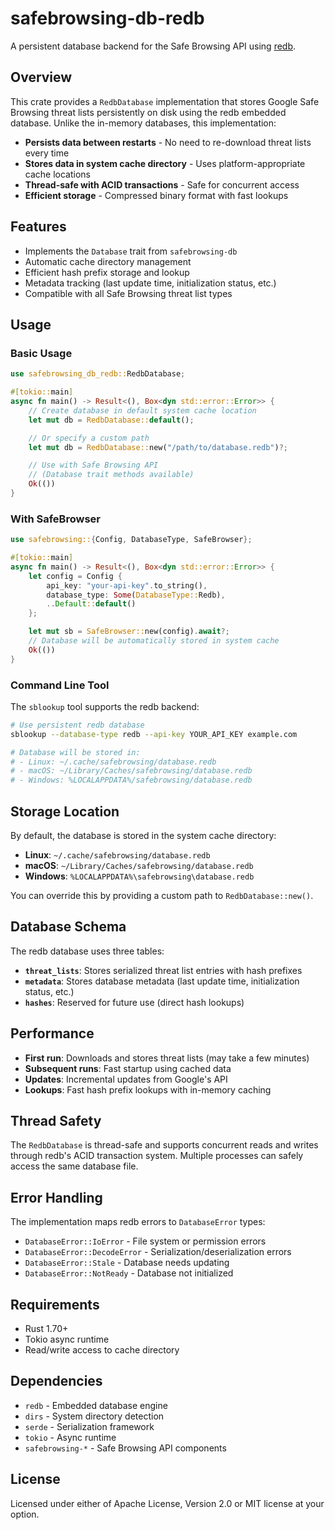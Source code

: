 # safebrowsing-db-redb

A persistent database backend for the Safe Browsing API using [redb](https://github.com/cberner/redb).

## Overview

This crate provides a `RedbDatabase` implementation that stores Google Safe Browsing threat lists persistently on disk using the redb embedded database. Unlike the in-memory databases, this implementation:

- **Persists data between restarts** - No need to re-download threat lists every time
- **Stores data in system cache directory** - Uses platform-appropriate cache locations
- **Thread-safe with ACID transactions** - Safe for concurrent access
- **Efficient storage** - Compressed binary format with fast lookups

## Features

- Implements the `Database` trait from `safebrowsing-db`
- Automatic cache directory management
- Efficient hash prefix storage and lookup
- Metadata tracking (last update time, initialization status, etc.)
- Compatible with all Safe Browsing threat list types

## Usage

### Basic Usage

```rust
use safebrowsing_db_redb::RedbDatabase;

#[tokio::main]
async fn main() -> Result<(), Box<dyn std::error::Error>> {
    // Create database in default system cache location
    let mut db = RedbDatabase::default();

    // Or specify a custom path
    let mut db = RedbDatabase::new("/path/to/database.redb")?;

    // Use with Safe Browsing API
    // (Database trait methods available)
    Ok(())
}
```

### With SafeBrowser

```rust
use safebrowsing::{Config, DatabaseType, SafeBrowser};

#[tokio::main]
async fn main() -> Result<(), Box<dyn std::error::Error>> {
    let config = Config {
        api_key: "your-api-key".to_string(),
        database_type: Some(DatabaseType::Redb),
        ..Default::default()
    };

    let mut sb = SafeBrowser::new(config).await?;
    // Database will be automatically stored in system cache
    Ok(())
}
```

### Command Line Tool

The `sblookup` tool supports the redb backend:

```bash
# Use persistent redb database
sblookup --database-type redb --api-key YOUR_API_KEY example.com

# Database will be stored in:
# - Linux: ~/.cache/safebrowsing/database.redb
# - macOS: ~/Library/Caches/safebrowsing/database.redb
# - Windows: %LOCALAPPDATA%/safebrowsing/database.redb
```

## Storage Location

By default, the database is stored in the system cache directory:

- **Linux**: `~/.cache/safebrowsing/database.redb`
- **macOS**: `~/Library/Caches/safebrowsing/database.redb`
- **Windows**: `%LOCALAPPDATA%\safebrowsing\database.redb`

You can override this by providing a custom path to `RedbDatabase::new()`.

## Database Schema

The redb database uses three tables:

- **`threat_lists`**: Stores serialized threat list entries with hash prefixes
- **`metadata`**: Stores database metadata (last update time, initialization status, etc.)
- **`hashes`**: Reserved for future use (direct hash lookups)

## Performance

- **First run**: Downloads and stores threat lists (may take a few minutes)
- **Subsequent runs**: Fast startup using cached data
- **Updates**: Incremental updates from Google's API
- **Lookups**: Fast hash prefix lookups with in-memory caching

## Thread Safety

The `RedbDatabase` is thread-safe and supports concurrent reads and writes through redb's ACID transaction system. Multiple processes can safely access the same database file.

## Error Handling

The implementation maps redb errors to `DatabaseError` types:

- `DatabaseError::IoError` - File system or permission errors
- `DatabaseError::DecodeError` - Serialization/deserialization errors
- `DatabaseError::Stale` - Database needs updating
- `DatabaseError::NotReady` - Database not initialized

## Requirements

- Rust 1.70+
- Tokio async runtime
- Read/write access to cache directory

## Dependencies

- `redb` - Embedded database engine
- `dirs` - System directory detection
- `serde` - Serialization framework
- `tokio` - Async runtime
- `safebrowsing-*` - Safe Browsing API components

## License

Licensed under either of Apache License, Version 2.0 or MIT license at your option.
